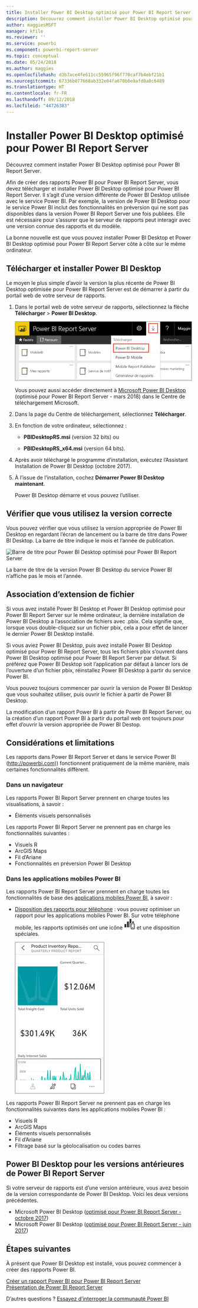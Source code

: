 ```yaml
---
title: Installer Power BI Desktop optimisé pour Power BI Report Server
description: Découvrez comment installer Power BI Desktop optimisé pour Power BI Report Server
author: maggiesMSFT
manager: kfile
ms.reviewer: ''
ms.service: powerbi
ms.component: powerbi-report-server
ms.topic: conceptual
ms.date: 05/24/2018
ms.author: maggies
ms.openlocfilehash: d3b7ace4fe611cc55965f96f770caf7b4ebf21b1
ms.sourcegitcommit: 67336b077668ab332e04fa670b0e9afd0a0c6489
ms.translationtype: HT
ms.contentlocale: fr-FR
ms.lasthandoff: 09/12/2018
ms.locfileid: "44726383"
---
```

# <a name="install-power-bi-desktop-optimized-for-power-bi-report-server"></a>Installer Power BI Desktop optimisé pour Power BI Report Server
Découvrez comment installer Power BI Desktop optimisé pour Power BI Report Server.

Afin de créer des rapports Power BI pour Power BI Report Server, vous devez télécharger et installer Power BI Desktop optimisé pour Power BI Report Server. Il s’agit d’une version différente de Power BI Desktop utilisée avec le service Power BI. Par exemple, la version de Power BI Desktop pour le service Power BI inclut des fonctionnalités en préversion qui ne sont pas disponibles dans la version Power BI Report Server une fois publiées. Elle est nécessaire pour s’assurer que le serveur de rapports peut interagir avec une version connue des rapports et du modèle. 

La bonne nouvelle est que vous pouvez installer Power BI Desktop et Power BI Desktop optimisé pour Power BI Report Server côte à côte sur le même ordinateur.

## <a name="download-and-install-power-bi-desktop"></a>Télécharger et installer Power BI Desktop

Le moyen le plus simple d’avoir la version la plus récente de Power BI Desktop optimisée pour Power BI Report Server est de démarrer à partir du portail web de votre serveur de rapports.

1. Dans le portail web de votre serveur de rapports, sélectionnez la flèche **Télécharger** > **Power BI Desktop**.

    ![Télécharger Power BI Desktop à partir du portail web](media/install-powerbi-desktop/report-server-download-web-portal.png)

    Vous pouvez aussi accéder directement à [Microsoft Power BI Desktop](https://www.microsoft.com/download/details.aspx?id=56723) (optimisé pour Power BI Report Server - mars 2018) dans le Centre de téléchargement Microsoft.

2. Dans la page du Centre de téléchargement, sélectionnez **Télécharger**.

3. En fonction de votre ordinateur, sélectionnez : 

    - **PBIDesktopRS.msi** (version 32 bits) ou

    - **PBIDesktopRS_x64.msi** (version 64 bits).

1. Après avoir téléchargé le programme d’installation, exécutez l’Assistant Installation de Power BI Desktop (octobre 2017).
2. À l’issue de l’installation, cochez **Démarrer Power BI Desktop maintenant**.
   
    Power BI Desktop démarre et vous pouvez l’utiliser.

## <a name="verify-you-are-using-the-correct-version"></a>Vérifier que vous utilisez la version correcte
Vous pouvez vérifier que vous utilisez la version appropriée de Power BI Desktop en regardant l’écran de lancement ou la barre de titre dans Power BI Desktop. La barre de titre indique le mois et l’année de publication.

![Barre de titre pour Power BI Desktop optimisé pour Power BI Report Server](media/quickstart-create-powerbi-report/report-server-desktop-march-2018.png)

La barre de titre de la version Power BI Desktop du service Power BI n’affiche pas le mois et l’année.

## <a name="file-extension-association"></a>Association d’extension de fichier
Si vous avez installé Power BI Desktop et Power BI Desktop optimisé pour Power BI Report Server sur le même ordinateur, la dernière installation de Power BI Desktop a l’association de fichiers avec .pbix. Cela signifie que, lorsque vous double-cliquez sur un fichier pbix, cela a pour effet de lancer le dernier Power BI Desktop installé.

Si vous aviez Power BI Desktop, puis avez installé Power BI Desktop optimisé pour Power BI Report Server, tous les fichiers pbix s’ouvrent dans Power BI Desktop optimisé pour Power BI Report Server par défaut. Si préférez que Power BI Desktop soit l’application par défaut à lancer lors de l’ouverture d’un fichier pbix, réinstallez Power BI Desktop à partir du service Power BI.

Vous pouvez toujours commencer par ouvrir la version de Power BI Desktop que vous souhaitez utiliser, puis ouvrir le fichier à partir de Power BI Desktop.

La modification d’un rapport Power BI à partir de Power BI Report Server, ou la création d’un rapport Power BI à partir du portail web ont toujours pour effet d’ouvrir la version appropriée de Power BI Destop.

## <a name="considerations-and-limitations"></a>Considérations et limitations
Les rapports dans Power BI Report Server et dans le service Power BI (http://powerbi.com)) fonctionnent pratiquement de la même manière, mais certaines fonctionnalités diffèrent.

### <a name="in-a-browser"></a>Dans un navigateur
Les rapports Power BI Report Server prennent en charge toutes les visualisations, à savoir :

* Éléments visuels personnalisés

Les rapports Power BI Report Server ne prennent pas en charge les fonctionnalités suivantes :

* Visuels R
* ArcGIS Maps
* Fil d’Ariane
* Fonctionnalités en préversion Power BI Desktop

### <a name="in-the-power-bi-mobile-apps"></a>Dans les applications mobiles Power BI
Les rapports Power BI Report Server prennent en charge toutes les fonctionnalités de base des [applications mobiles Power BI](../consumer/mobile/mobile-apps-for-mobile-devices.md), à savoir :

* [Disposition des rapports pour téléphone](../desktop-create-phone-report.md) : vous pouvez optimiser un rapport pour les applications mobiles Power BI. Sur votre téléphone mobile, les rapports optimisés ont une icône ![icône de disposition de rapport sur téléphone](media/quickstart-create-powerbi-report/power-bi-rs-mobile-optimized-icon.png) et une disposition spéciales.
  
    ![Rapports optimisés pour les téléphones](media/quickstart-create-powerbi-report/power-bi-rs-mobile-optimized-report.png)

Les rapports Power BI Report Server ne prennent pas en charge les fonctionnalités suivantes dans les applications mobiles Power BI :

* Visuels R
* ArcGIS Maps
* Éléments visuels personnalisés
* Fil d’Ariane
* Filtrage basé sur la géolocalisation ou codes barres

## <a name="power-bi-desktop-for-earlier-versions-of-power-bi-report-server"></a>Power BI Desktop pour les versions antérieures de Power BI Report Server

Si votre serveur de rapports est d’une version antérieure, vous avez besoin de la version correspondante de Power BI Desktop. Voici les deux versions précédentes.

- Microsoft Power BI Desktop ([optimisé pour Power BI Report Server - octobre 2017](https://www.microsoft.com/download/details.aspx?id=56136))
- Microsoft Power BI Desktop ([optimisé pour Power BI Report Server - juin 2017](https://www.microsoft.com/download/details.aspx?id=55330))

## <a name="next-steps"></a>Étapes suivantes
À présent que Power BI Desktop est installé, vous pouvez commencer à créer des rapports Power BI.

[Créer un rapport Power BI pour Power BI Report Server](quickstart-create-powerbi-report.md)  
[Présentation de Power BI Report Server](get-started.md)

D’autres questions ? [Essayez d’interroger la communauté Power BI](https://community.powerbi.com/)

